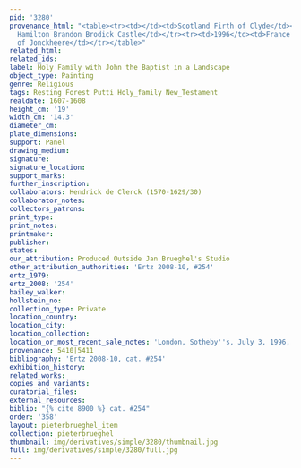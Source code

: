 ```yaml
---
pid: '3280'
provenance_html: "<table><tr><td></td><td>Scotland Firth of Clyde</td><td>Dukes of
  Hamilton Brandon Brodick Castle</td></tr><tr><td>1996</td><td>France Paris</td><td>Gallery
  of Jonckheere</td></tr></table>"
related_html: 
related_ids: 
label: Holy Family with John the Baptist in a Landscape
object_type: Painting
genre: Religious
tags: Resting Forest Putti Holy_family New_Testament
realdate: 1607-1608
height_cm: '19'
width_cm: '14.3'
diameter_cm: 
plate_dimensions: 
support: Panel
drawing_medium: 
signature: 
signature_location: 
support_marks: 
further_inscription: 
collaborators: Hendrick de Clerck (1570-1629/30)
collaborator_notes: 
collectors_patrons: 
print_type: 
print_notes: 
printmaker: 
publisher: 
states: 
our_attribution: Produced Outside Jan Brueghel's Studio
other_attribution_authorities: 'Ertz 2008-10, #254'
ertz_1979: 
ertz_2008: '254'
bailey_walker: 
hollstein_no: 
collection_type: Private
location_country: 
location_city: 
location_collection: 
location_or_most_recent_sale_notes: 'London, Sotheby''s, July 3, 1996, #90'
provenance: 5410|5411
bibliography: 'Ertz 2008-10, cat. #254'
exhibition_history: 
related_works: 
copies_and_variants: 
curatorial_files: 
external_resources: 
biblio: "{% cite 8900 %} cat. #254"
order: '358'
layout: pieterbrueghel_item
collection: pieterbrueghel
thumbnail: img/derivatives/simple/3280/thumbnail.jpg
full: img/derivatives/simple/3280/full.jpg
---
```

